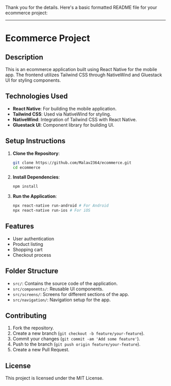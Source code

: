 Thank you for the details. Here's a basic formatted README file for your ecommerce project:

---

# Ecommerce Project

## Description
This is an ecommerce application built using React Native for the mobile app. The frontend utilizes Tailwind CSS through NativeWind and Gluestack UI for styling components.

## Technologies Used
- **React Native**: For building the mobile application.
- **Tailwind CSS**: Used via NativeWind for styling.
- **NativeWind**: Integration of Tailwind CSS with React Native.
- **Gluestack UI**: Component library for building UI.

## Setup Instructions
1. **Clone the Repository**:
   ```bash
   git clone https://github.com/Malav2364/ecommerce.git
   cd ecommerce
   ```

2. **Install Dependencies**:
   ```bash
   npm install
   ```

3. **Run the Application**:
   ```bash
   npx react-native run-android # For Android
   npx react-native run-ios # For iOS
   ```

## Features
- User authentication
- Product listing
- Shopping cart
- Checkout process

## Folder Structure
- `src/`: Contains the source code of the application.
- `src/components/`: Reusable UI components.
- `src/screens/`: Screens for different sections of the app.
- `src/navigation/`: Navigation setup for the app.

## Contributing
1. Fork the repository.
2. Create a new branch (`git checkout -b feature/your-feature`).
3. Commit your changes (`git commit -am 'Add some feature'`).
4. Push to the branch (`git push origin feature/your-feature`).
5. Create a new Pull Request.

## License
This project is licensed under the MIT License.

